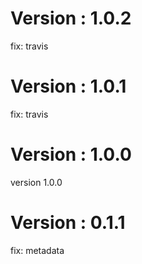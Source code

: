 # Version : 1.0.2

fix: travis

# Version : 1.0.1

fix: travis

# Version : 1.0.0

version 1.0.0

# Version : 0.1.1

fix: metadata

